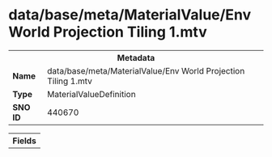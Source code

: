 <h1>data/base/meta/MaterialValue/Env World Projection Tiling 1.mtv</h1><table><tr><th colspan="100%">Metadata</th></tr><tr><td><b>Name</b></td><td>data/base/meta/MaterialValue/Env World Projection Tiling 1.mtv</td></tr><tr><td><b>Type</b></td><td>MaterialValueDefinition</td></tr><tr><td><b>SNO ID</b></td><td>440670</td></tr></table>

<table><tr><th colspan="100%">Fields</th></tr></table>


